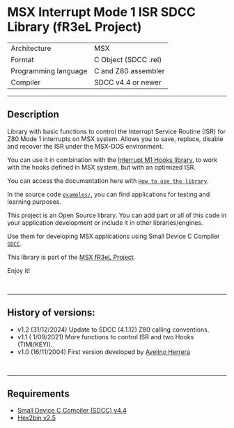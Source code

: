 # MSX Interrupt Mode 1 ISR SDCC Library (fR3eL Project)

<table>
<tr><td>Architecture</td><td>MSX</td></tr>
<tr><td>Format</td><td>C Object (SDCC .rel)</td></tr>
<tr><td>Programming language</td><td>C and Z80 assembler</td></tr>
<tr><td>Compiler</td><td>SDCC v4.4 or newer</td></tr>
</table>

---

## Description

Library with basic functions to control the Interrupt Service Routine (ISR) for Z80 Mode 1 interrupts on MSX system.
Allows you to save, replace, disable and recover the ISR under the MSX-DOS environment.

You can use it in combination with the [Interrupt M1 Hooks library](../Hooks), to work with the hooks defined in MSX system, but with an optimized ISR.

You can access the documentation here with [`How to use the library`](docs/HOWTO.md).

In the source code [`examples/`](examples/), you can find applications for testing and learning purposes.

This project is an Open Source library. 
You can add part or all of this code in your application development or include it in other libraries/engines.

Use them for developing MSX applications using Small Device C Compiler [`SDCC`](http://sdcc.sourceforge.net/).

This library is part of the [MSX fR3eL Project](https://github.com/mvac7/SDCC_MSX_fR3eL).

Enjoy it!

<br/>

---

## History of versions:
- v1.2 (31/12/2024) Update to SDCC (4.1.12) Z80 calling conventions.
- v1.1 ( 1/09/2021) More functions to control ISR and two Hooks (TIMI/KEYI).
- v1.0 (16/11/2004) First version developed by [Avelino Herrera](http://msx.avelinoherrera.com/index_es.html#sdccmsxdos)

<br/>

---

## Requirements

- [Small Device C Compiler (SDCC) v4.4](http://sdcc.sourceforge.net/)
- [Hex2bin v2.5](http://hex2bin.sourceforge.net/)